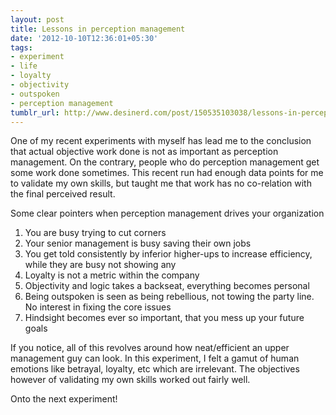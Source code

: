 ```yaml
---
layout: post
title: Lessons in perception management
date: '2012-10-10T12:36:01+05:30'
tags:
- experiment
- life
- loyalty
- objectivity
- outspoken
- perception management
tumblr_url: http://www.desinerd.com/post/150535103038/lessons-in-perception-management
---
```

One of my recent experiments with myself has lead me to the conclusion that actual objective work done is not as important as perception management. On the contrary, people who do perception management get some work done sometimes. This recent run had enough data points for me to validate my own skills, but taught me that work has no co-relation with the final perceived result.

Some clear pointers when perception management drives your organization
1. You are busy trying to cut corners
2. Your senior management is busy saving their own jobs
3. You get told consistently by inferior higher-ups to increase efficiency, while they are busy not showing any
4. Loyalty is not a metric within the company
5. Objectivity and logic takes a backseat, everything becomes personal
6. Being outspoken is seen as being rebellious, not towing the party line. No interest in fixing the core issues
7. Hindsight becomes ever so important, that you mess up your future goals

If you notice, all of this revolves around how neat/efficient an upper management guy can look. In this experiment, I felt a gamut of human emotions like betrayal, loyalty, etc which are irrelevant. The objectives however of validating my own skills worked out fairly well.

Onto the next experiment!
